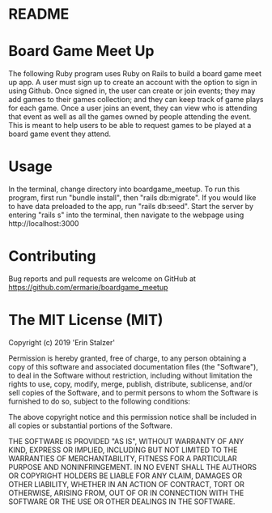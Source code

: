 # README

# Board Game Meet Up

The following Ruby program uses Ruby on Rails to build a board game meet up app. A user must sign up to create an account with the option to sign in using Github. Once signed in, the user can create or join events; they may add games to their games collection; and they can keep track of game plays for each game. Once a user joins an event, they can view who is attending that event as well as all the games owned by people attending the event. This is meant to help users to be able to request games to be played at a board game event they attend.

# Usage

In the terminal, change directory into boardgame_meetup. To run this program, first run "bundle install", then "rails db:migrate". If you would like to have data preloaded to the app, run "rails db:seed".  Start the server by entering "rails s" into the terminal, then navigate to the webpage using http://localhost:3000

# Contributing

Bug reports and pull requests are welcome on GitHub at https://github.com/ermarie/boardgame_meetup

# The MIT License (MIT)

Copyright (c) 2019 'Erin Stalzer'

Permission is hereby granted, free of charge, to any person obtaining a copy
of this software and associated documentation files (the "Software"), to deal
in the Software without restriction, including without limitation the rights
to use, copy, modify, merge, publish, distribute, sublicense, and/or sell
copies of the Software, and to permit persons to whom the Software is
furnished to do so, subject to the following conditions:

The above copyright notice and this permission notice shall be included in
all copies or substantial portions of the Software.

THE SOFTWARE IS PROVIDED "AS IS", WITHOUT WARRANTY OF ANY KIND, EXPRESS OR
IMPLIED, INCLUDING BUT NOT LIMITED TO THE WARRANTIES OF MERCHANTABILITY,
FITNESS FOR A PARTICULAR PURPOSE AND NONINFRINGEMENT. IN NO EVENT SHALL THE
AUTHORS OR COPYRIGHT HOLDERS BE LIABLE FOR ANY CLAIM, DAMAGES OR OTHER
LIABILITY, WHETHER IN AN ACTION OF CONTRACT, TORT OR OTHERWISE, ARISING FROM,
OUT OF OR IN CONNECTION WITH THE SOFTWARE OR THE USE OR OTHER DEALINGS IN
THE SOFTWARE.